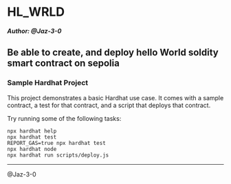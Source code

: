 # HL_WRLD

_**Author: @Jaz-3-0**_

## Be able to create, and deploy hello World soldity smart contract on sepolia

### Sample Hardhat Project

This project demonstrates a basic Hardhat use case. It comes with a sample contract, a test for that contract, and a script that deploys that contract.

Try running some of the following tasks:

```shell
npx hardhat help
npx hardhat test
REPORT_GAS=true npx hardhat test
npx hardhat node
npx hardhat run scripts/deploy.js
```

----------

@Jaz-3-0
